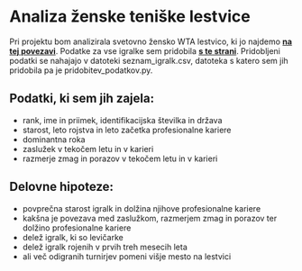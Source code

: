 # Analiza ženske teniške lestvice

Pri projektu bom analizirala svetovno žensko WTA lestvico, ki jo najdemo **[na tej povezavi](http://www.wtatennis.com/rankings)**.
Podatke za vse igralke sem pridobila **[s te strani](https://www.wtatennis.com/node/239600/singles/ranking.json)**.
Pridobljeni podatki se nahajajo v datoteki seznam_igralk.csv, datoteka s katero sem jih pridobila pa je pridobitev_podatkov.py.

## Podatki, ki sem jih zajela:
- rank, ime in priimek, identifikacijska številka in država
- starost, leto rojstva in leto začetka profesionalne kariere
- dominantna roka
- zaslužek v tekočem letu in v karieri
- razmerje zmag in porazov v tekočem letu in v karieri

## Delovne hipoteze:
- povprečna starost igralk in dolžina njihove profesionalne kariere
- kakšna je povezava med zaslužkom, razmerjem zmag in porazov ter dolžino profesionalne kariere
- delež igralk, ki so levičarke
- delež igralk rojenih v prvih treh mesecih leta
- ali več odigranih turnirjev pomeni višje mesto na lestvici
